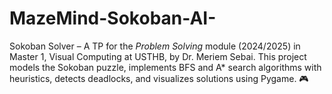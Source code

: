 # MazeMind-Sokoban-AI-
Sokoban Solver – A TP for the *Problem Solving* module (2024/2025) in Master 1, Visual Computing at USTHB, by Dr. Meriem Sebai. This project models the Sokoban puzzle, implements BFS and A* search algorithms with heuristics, detects deadlocks, and visualizes solutions using Pygame. 🎮
